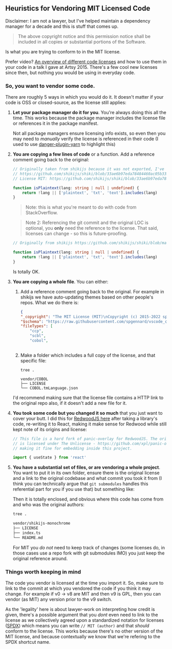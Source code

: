 ## Heuristics for Vendoring MIT Licensed Code

Disclaimer: I am not a lawyer, but I've helped maintain a dependency manager for a decade and this is stuff that comes up.

> The above copyright notice and this permission notice shall be included in all copies or substantial portions of the Software.

Is what you are trying to conform to in the MIT license.

Prefer video? [An overview of different code licenses](https://www.youtube.com/watch?v=0r7JcN3Q_LY) and how to use them in your code in a talk I gave at Artsy 2015. There's a few cool new licenses since then, but nothing you would be using in everyday code.

### So, you want to vendor some code. 

There are roughly 5 ways in which you would do it. It doesn't matter if your code is OSS or closed-source, as the license still applies:

1. **Let your package manager do it for you**. You're always doing this all the time. This works because the package manager includes the license file or references it in the package manifest. 

   Not all package managers ensure licensing info exists, so even then you may need to _manually_ verify the license is referenced in their code (I used to use [danger-plugin-yarn](https://github.com/orta/danger-plugin-yarn) to highlight this) 

  
2. **You are copying a few lines of code** or a function. Add a reference comment going back to the original:

    ```ts
    // Originally taken from shikijs because it was not exported, I've sent a PR upstream
    // https://github.com/shikijs/shiki/blob/33ae6b97eda78484460ac05b3338bc72a605194a/packages/shiki/src/highlighter.ts#L210
    // License MIT: https://github.com/shikijs/shiki/blob/33ae6b97eda78484460ac05b3338bc72a605194a/LICENSE

    function isPlaintext(lang: string | null | undefined) {
        return !lang || ['plaintext', 'txt', 'text'].includes(lang)
    }
    ```

    > Note: this is what you're meant to do with code from StackOverflow.

    > Note 2: Referencing the git commit and the original LOC is optional, you **only** need the reference to the license. That said, licenses can change - so this is future-proofing.

    ```ts
    // Originally from shikijs https://github.com/shikijs/shiki/blob/main/LICENSE

    function isPlaintext(lang: string | null | undefined) {
        return !lang || ['plaintext', 'txt', 'text'].includes(lang)
    }
    ```

    Is totally OK.


3. **You are copying a whole file**. You can either: 
   1. Add a reference comment going back to the original. For example in shikijs we have auto-updating themes based on other people's repos. What we do there is:

        ```json
        {
        "_copyright": "The MIT License (MIT)\nCopyright (c) 2015-2022 spgennard\nSource: https://github.com/spgennard/vscode_cobol/blob/main/syntaxes/COBOL.tmLanguage.json",
        "$schema": "https://raw.githubusercontent.com/spgennard/vscode_cobol/main/schemas/tmlanguage.json",
        "fileTypes": [
            "ccp",
            "scbl",
            "cobol",
            
        ```
    2. Make a folder which includes a full copy of the license, and that specific file:

        ```
        tree .

        vendor/COBOL
        ├── LICENSE
        └── COBOL.tmLanguage.json
        ```
        
      I'd recommend making sure that the license file contains a HTTP link to the original repo also, if it doesn't add a new file for it.


4. **You took some code but you changed it so much** that you just want to cover your butt. I did this for [RedwoodJS here](https://github.com/redwoodjs/redwood/blob/0e9754beaaee7fea21cb4f85027f49a41a679795/packages/web/src/components/DevFatalErrorPage.tsx) after taking a library's code, re-writing it to React, making it make sense for Redwood while still kept note of its origins and license:

    ```ts
    // This file is a hard fork of panic-overlay for RedwoodJS. The original code
    // is licensed under The Unlicense - https://github.com/xpl/panic-overlay/blob/master/LICENSE
    // making it fine for embedding inside this project.

    import { useState } from 'react'
    ```

5. **You have a substantial set of files, or are vendoring a whole project**. You want to put it in its own folder, ensure there is the original license and a link to the original codebase and what commit you took it from (I think you can technically argue that `git submodules` handles this referential part for you if you use that) but something like:

    Then it is totally enclosed, and obvious where this code has come from and who was the original authors:

    ```sh
    tree .

    vendor/shikijs-monochrome
    ├── LICENSE
    ├── index.ts
    └── README.md
    ```

    For MIT you _do not_ need to keep track of changes (some licenses do, in those cases use a repo fork with git submodules IMO) you just keep the original reference around.


### Things worth keeping in mind

The code you vendor is licensed at the time you import it. So, make sure to link to the commit at which you vendored the code if you think it may change. For example if v0 -> v8 are MIT and then v9 is GPL, then you can vendor (as MIT) any version prior to the v9 switch.    

As the 'legality' here is about lawyer-work on interpreting how credit is given, there's a possible argument that you _dont_ even need to link to the license as we collectively agreed upon a standardized notation for licenses ([SPDX](https://spdx.dev)) which means you can write `// MIT (author)` and that _should_ conform to the license. This works because there's no other version of the MIT license, and because contextually we know that we're refering to the SPDX shortcut name.
